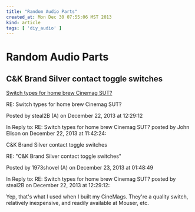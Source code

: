 ```yaml
---
title: "Random Audio Parts"
created_at: Mon Dec 30 07:55:06 MST 2013
kind: article
tags: [ 'diy_audio' ]
---
```


# Random Audio Parts

## C&K Brand Silver contact toggle switches

[Switch types for home brew Cinemag SUT?](http://db.audioasylum.com/mhtml/m.html?forum=vinyl&n=1068348&highlight=1973shovel&search_url=%2Fcgi%2Fsearch.mpl%3Fforum%3DALL%26searchtext%3Dbullethead)


RE: Switch types for home brew Cinemag SUT?

Posted by steal2B (A) on December 22, 2013 at 12:29:12

In Reply to: RE: Switch types for home brew Cinemag SUT? posted by John
Elison on December 22, 2013 at 11:42:24:

C&K Brand Silver contact toggle switches

RE: "C&K Brand Silver contact toggle switches"

Posted by 1973shovel (A) on December 23, 2013 at 01:48:49

In Reply to: RE: Switch types for home brew Cinemag SUT? posted by
steal2B on December 22, 2013 at 12:29:12:

Yep, that's what I used when I built my CineMags. They're a quality
switch, relatively inexpensive, and readily available at Mouser, etc.

